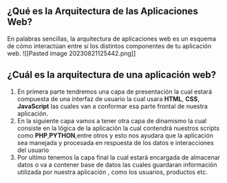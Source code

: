 
## ¿Qué es la Arquitectura de las Aplicaciones Web?
 
 En palabras sencillas, la arquitectura de aplicaciones web es un esquema de cómo interactúan entre sí los distintos componentes de tu aplicación web.
 ![[Pasted image 20230821125442.png]]

## ¿Cuál es la arquitectura de una aplicación web?

1. En primera parte tendremos una capa de presentación la cual estará compuesta de una interfaz de usuario la cual usara **HTML**, **CSS**, **JavaScript** las cuales van a conformar esa parte frontal de nuestra aplicación. 
2. En la siguiente capa vamos a tener otra capa de dinamismo la cual consiste en la lógica de la aplicación la cual contendrá nuestros scripts como **PHP**,**PYTHON**,entre otros y esto nos ayudara que la aplicación sea manejada y procesada en respuesta de los datos e interacciones del usuario 
3. Por ultimo tenemos la capa final la cual estará encargada de almacenar datos o va a contener base de datos las cuales guardaran información utilizada por nuestra aplicación , como los usuarios, productos etc.






